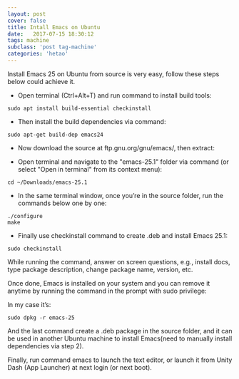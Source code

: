 ```yaml
---
layout: post
cover: false
title: Intall Emacs on Ubuntu
date:   2017-07-15 18:30:12
tags: machine
subclass: 'post tag-machine'
categories: 'hetao'
---
```


Install Emacs 25 on Ubuntu from source is very easy, follow these steps below could achieve it.

* Open terminal (Ctrl+Alt+T) and run command to install build tools:

```
sudo apt install build-essential checkinstall
```

* Then install the build dependencies via command:

```
sudo apt-get build-dep emacs24
```

* Now download the source at ftp.gnu.org/gnu/emacs/, then extract:


* Open terminal and navigate to the "emacs-25.1" folder via command (or select "Open in terminal" from its context menu):

```
cd ~/Downloads/emacs-25.1
```

* In the same terminal window, once you’re in the source folder, run the commands below one by one:

```
./configure
make
```

* Finally use checkinstall command to create .deb and install Emacs 25.1:

```
sudo checkinstall

```

While running the command, answer on screen questions, e.g., install docs, type package description, change package name, version, etc.

Once done, Emacs is installed on your system and you can remove it anytime by running the command in the prompt with sudo privilege:

In my case it’s:

```
sudo dpkg -r emacs-25

```
And the last command create a .deb package in the source folder, and it can be used in another Ubuntu machine to install Emacs(need to manually install dependencies via step 2).

Finally, run command emacs to launch the text editor, or launch it from Unity Dash (App Launcher) at next login (or next boot).

